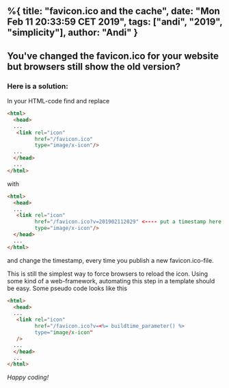 %{
  title: "favicon.ico and the cache",
  date: "Mon Feb 11 20:33:59 CET 2019",
  tags: ["andi", "2019", "simplicity"],
  author: "Andi"
}
---
## You've changed the favicon.ico for your website but browsers still show the old version?

### Here is a solution:

In your HTML-code find and replace

```html
<html>
  <head>
  ...
   <link rel="icon" 
         href="/favicon.ico" 
         type="image/x-icon"/>
  ...
  </head>
  ...
</html>
```

with

```html
<html>
  <head>
  ...
   <link rel="icon" 
         href="/favicon.ico?v=201902112029" <---- put a timestamp here
         type="image/x-icon"/>
  </head>                              
  ...
</html>
```


and change the timestamp, every time you publish a new favicon.ico-file.

This is still the simplest way to force browsers to reload the icon.
Using some kind of a web-framework, automating this step in a template
should be easy. Some pseudo code looks like this

```html
<html>
  <head>
  ...
   <link rel="icon" 
         href="/favicon.ico?v=<%= buildtime_parameter() %> 
         type="image/x-icon"
   />
  ...                                  
  </head>                             
  ...
</html>
```

_Happy coding!_


